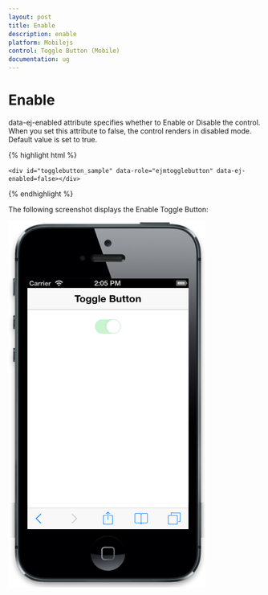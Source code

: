 ```yaml
---
layout: post
title: Enable
description: enable
platform: Mobilejs
control: Toggle Button (Mobile)
documentation: ug
---
```


# Enable

data-ej-enabled attribute specifies whether to Enable or Disable the control. When you set this attribute to false, the control renders in disabled mode. Default value is set to true.

{% highlight html %}

    <div id="togglebutton_sample" data-role="ejmtogglebutton" data-ej-enabled=false></div>   

{% endhighlight %}

The following screenshot displays the Enable Toggle Button:

![C:/Users/vincentxavier/Desktop/Work/Documentation/Complete Doc/ToggleButton/images/ios7_3.png](Enable_images/Enable_img1.png)